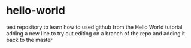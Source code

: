 # hello-world
test repository to learn how to used github from the Hello World tutorial
adding a new line to try out editing on a branch of the repo and adding it back to the master
